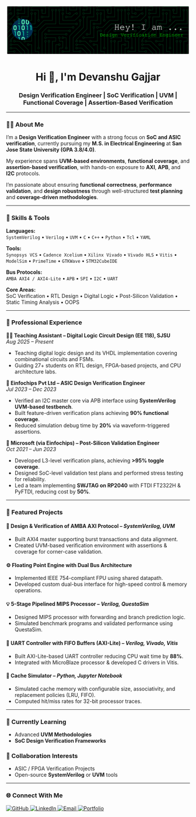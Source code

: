 ![](github-header-banner.png)


<h1 align="center">Hi 👋, I'm Devanshu Gajjar</h1>
<h3 align="center">Design Verification Engineer | SoC Verification | UVM | Functional Coverage | Assertion-Based Verification</h3>

---

### 👨‍💻 About Me

I’m a **Design Verification Engineer** with a strong focus on **SoC and ASIC verification**, currently pursuing my **M.S. in Electrical Engineering** at **San Jose State University (GPA 3.8/4.0)**.  

My experience spans **UVM-based environments**, **functional coverage**, and **assertion-based verification**, with hands-on exposure to **AXI**, **APB**, and **I2C** protocols.  

I’m passionate about ensuring **functional correctness**, **performance validation**, and **design robustness** through well-structured **test planning** and **coverage-driven methodologies**.


---

### 🧠 Skills & Tools

**Languages:**  
`SystemVerilog` • `Verilog` • `UVM` • `C` • `C++` • `Python` • `Tcl` • `YAML`  

**Tools:**  
`Synopsys VCS` • `Cadence Xcelium` • `Xilinx Vivado` • `Vivado HLS` • `Vitis` • `ModelSim` • `PrimeTime` • `GTKWave` • `STM32CubeIDE`  

**Bus Protocols:**  
`AMBA AXI4 / AXI4-Lite` • `APB` • `SPI` • `I2C` • `UART`  

**Core Areas:**  
SoC Verification • RTL Design • Digital Logic • Post-Silicon Validation • Static Timing Analysis • OOPS  

---

### 💼 Professional Experience

**👨‍🏫 Teaching Assistant – Digital Logic Circuit Design (EE 118), SJSU**  
*Aug 2025 – Present*  
- Teaching digital logic design and its VHDL implementation covering combinational circuits and FSMs.  
- Guiding 27+ students on RTL design, FPGA-based projects, and CPU architecture labs.

**🔬 Einfochips Pvt Ltd – ASIC Design Verification Engineer**  
*Jul 2023 – Dec 2023*  
- Verified an I2C master core via APB interface using **SystemVerilog UVM-based testbench**.  
- Built feature-driven verification plans achieving **90% functional coverage**.  
- Reduced simulation debug time by **20%** via waveform-triggered assertions.

**🧩 Microsoft (via Einfochips) – Post-Silicon Validation Engineer**  
*Oct 2021 – Jun 2023*  
- Developed L3-level verification plans, achieving **>95% toggle coverage**.  
- Designed SoC-level validation test plans and performed stress testing for reliability.  
- Led a team implementing **SWJTAG on RP2040** with FTDI FT2322H & PyFTDI, reducing cost by **50%**.

---

### 🚀 Featured Projects

#### 🧩 **Design & Verification of AMBA AXI Protocol** – *SystemVerilog, UVM*
- Built AXI4 master supporting burst transactions and data alignment.
- Created UVM-based verification environment with assertions & coverage for corner-case validation.

#### ⚙️ **Floating Point Engine with Dual Bus Architecture**
- Implemented IEEE 754-compliant FPU using shared datapath.
- Developed custom dual-bus interface for high-speed control & memory operations.

#### 💡 **5-Stage Pipelined MIPS Processor** – *Verilog, QuestaSim*
- Designed MIPS processor with forwarding and branch prediction logic.
- Simulated benchmark programs and validated performance using QuestaSim.

#### 🔄 **UART Controller with FIFO Buffers (AXI-Lite)** – *Verilog, Vivado, Vitis*
- Built AXI-Lite-based UART controller reducing CPU wait time by **88%**.
- Integrated with MicroBlaze processor & developed C drivers in Vitis.

#### 💾 **Cache Simulator** – *Python, Jupyter Notebook*
- Simulated cache memory with configurable size, associativity, and replacement policies (LRU, FIFO).  
- Computed hit/miss rates for 32-bit processor traces.

---

### 🌱 Currently Learning
- Advanced **UVM Methodologies**  
- **SoC Design Verification Frameworks**  

### 👯 Collaboration Interests
- ASIC / FPGA Verification Projects  
- Open-source **SystemVerilog** or **UVM** tools  

---
### 🌐 Connect With Me

<a href="https://github.com/DevanshuGajjar" target="_blank">
  <img src="https://cdn.simpleicons.org/github/ffffff" alt="GitHub" height="40">
</a>
<a href="https://www.linkedin.com/in/devanshugajjar/" target="_blank">
  <img src="https://www.google.com/imgres?q=linkedin%20logo%20for%20website&imgurl=https%3A%2F%2Fas2.ftcdn.net%2Fjpg%2F03%2F96%2F56%2F19%2F1000_F_396561934_t1OwjMZHrVY211bHA5uUEAix0F1SyLci.jpg&imgrefurl=https%3A%2F%2Fstock.adobe.com%2Fimages%2Flinkedin-logo-on-a-transparent-background-vector-editorial%2F396561934&docid=z6IuIKlLr2XmrM&tbnid=oS0ZtHyyr8Zq7M&vet=12ahUKEwjp-_D7kI6QAxW4nWoFHfiPHi8QM3oECBgQAA..i&w=1000&h=1000&hcb=2&ved=2ahUKEwjp-_D7kI6QAxW4nWoFHfiPHi8QM3oECBgQAA" alt="LinkedIn" height="40">
</a>
<a href="mailto:devanshusanjiv.gajjar@sjsu.edu" target="_blank">
  <img src="https://cdn.simpleicons.org/gmail/ffffff" alt="Email" height="40">
</a>
<a href="https://devanshugajjar.github.io/My_Portfolio.github.io-main/" target="_blank">
  <img src="https://cdn.simpleicons.org/internetarchive/ffffff" alt="Portfolio" height="40">
</a>











